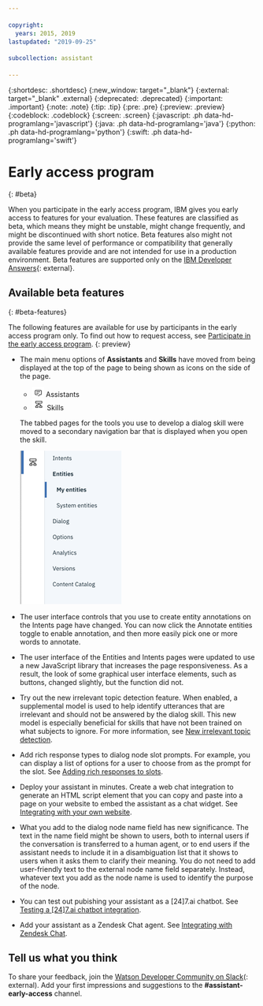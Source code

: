 ```yaml
---

copyright:
  years: 2015, 2019
lastupdated: "2019-09-25"

subcollection: assistant

---
```


{:shortdesc: .shortdesc}
{:new_window: target="_blank"}
{:external: target="_blank" .external}
{:deprecated: .deprecated}
{:important: .important}
{:note: .note}
{:tip: .tip}
{:pre: .pre}
{:preview: .preview}
{:codeblock: .codeblock}
{:screen: .screen}
{:javascript: .ph data-hd-programlang='javascript'}
{:java: .ph data-hd-programlang='java'}
{:python: .ph data-hd-programlang='python'}
{:swift: .ph data-hd-programlang='swift'}

# Early access program
{: #beta}

When you participate in the early access program, IBM gives you early access to features for your evaluation. These features are classified as beta, which means they might be unstable, might change frequently, and might be discontinued with short notice. Beta features also might not provide the same level of performance or compatibility that generally available features provide and are not intended for use in a production environment. Beta features are supported only on the [IBM Developer Answers](https://developer.ibm.com/answers/topics/watson-assistant/){: external}.

## Available beta features
{: #beta-features}

The following features are available for use by participants in the early access program only. To find out how to request access, see [Participate in the early access program](/docs/services/assistant?topic=assistant-feedback#feedback-beta).
{: preview}

- The main menu options of **Assistants** and **Skills** have moved from being displayed at the top of the page to being shown as icons on the side of the page. <!--1.74-->

  - ![Assistants menu icon](images/nav-ass-icon.png) Assistants
  - ![Skills menu icon](images/nav-skills-icon.png) Skills

  The tabbed pages for the tools you use to develop a dialog skill were moved to a secondary navigation bar that is displayed when you open the skill.

  ![Skills secondary navigation menu](images/secondary-nav.png)

- The user interface controls that you use to create entity annotations on the Intents page have changed. You can now click the Annotate entities toggle to enable annotation, and then more easily pick one or more words to annotate. <!--1.73-->

- The user interface of the Entities and Intents <!--1.72 --> pages were updated to use a new JavaScript library that increases the page responsiveness. As a result, the look of some graphical user interface elements, such as buttons, changed slightly, but the function did not.

- Try out the new irrelevant topic detection feature. When enabled, a supplemental model is used to help identify utterances that are irrelevant and should not be answered by the dialog skill. This new model is especially beneficial for skills that have not been trained on what subjects to ignore. For more information, see [New irrelevant topic detection](/docs/services/assistant?topic=assistant-irrelevance-detection).

- Add rich response types to dialog node slot prompts. For example, you can display a list of options for a user to choose from as the prompt for the slot. See [Adding rich responses to slots](dialog-slots-multimedia). <!--1.71 -->

- Deploy your assistant in minutes. Create a web chat integration to generate an HTML script element that you can copy and paste into a page on your website to embed the assistant as a chat widget. See [Integrating with your own website](/docs/services/assistant?topic=assistant-deploy-web-chat). <!--1.72 -->

- What you add to the dialog node name field has new significance. The text in the name field might be shown to users, both to internal users if the conversation is transferred to a human agent, or to end users if the assistant needs to include it in a disambiguation list that it shows to users when it asks them to clarify their meaning. You do not need to add user-friendly text to the external node name field separately. Instead, whatever text you add as the node name is used to identify the purpose of the node.

- You can test out pubishing your assistant as a \[24\]7.ai chatbot. See [Testing a \[24\]7.ai chatbot integration](/docs/services/assistant?topic=assistant-deploy-247ai). <!--1.72 -->

- Add your assistant as a Zendesk Chat agent. See [Integrating with Zendesk Chat](/docs/services/assistant?topic=assistant-deploy-zendesk).

## Tell us what you think

To share your feedback, join the [Watson Developer Community on Slack](http://wdc-slack-inviter.mybluemix.net/)(: external). Add your first impressions and suggestions to the **#assistant-early-access** channel.